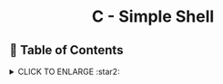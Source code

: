 # <p align="center">C - Simple Shell</p>

## :bookmark: Table of Contents
<details>
        <summary>
        CLICK TO ENLARGE :star2:
        </summary>
        :dart: <a href="#objective">Objective</a>
        <br>
        :shell: <a href="#description">Description</a>
        <br>
        :floppy_disk: <a href="#prototypes">Prototypes</a>
        <br>
        :clipboard: <a href="requirements">Requirements</a>
        <br>
        :floppy_disk: <a href="#compilation-command">Compilation Command</a>
        <br>
        :ocean: <a href="#flowcharts">Flowcharts</a>
        <br>
        :open_file_folder: <a href="#files-description">Files Descriptions</a>
        <br>
        :computer: <a href="#install_run_use">How to install and run our Simple Shell</a>
        <br>
        :blue_book: <a href="man-page">MAN page</a>
        <br>
        :sparkles: <a href="#authors">Authors</a>
</details>